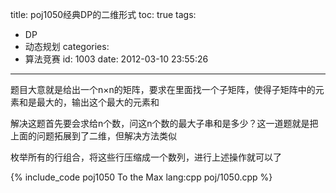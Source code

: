 title: poj1050经典DP的二维形式
toc: true
tags:
  - DP
  - 动态规划
categories:
  - 算法竞赛
id: 1003
date: 2012-03-10 23:55:26
---

题目大意就是给出一个n×n的矩阵，要求在里面找一个子矩阵，使得子矩阵中的元素和是最大的，输出这个最大的元素和

解决这题首先要会求给n个数，问这n个数的最大子串和是多少？这一道题就是把上面的问题拓展到了二维，但解决方法类似

枚举所有的行组合，将这些行压缩成一个数列，进行上述操作就可以了

{% include_code poj1050 To the Max lang:cpp poj/1050.cpp %}